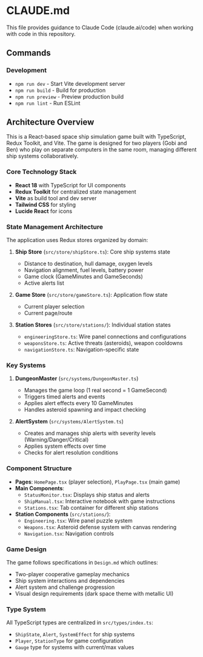 # CLAUDE.md

This file provides guidance to Claude Code (claude.ai/code) when working with code in this repository.

## Commands

### Development
- `npm run dev` - Start Vite development server
- `npm run build` - Build for production
- `npm run preview` - Preview production build
- `npm run lint` - Run ESLint

## Architecture Overview

This is a React-based space ship simulation game built with TypeScript, Redux Toolkit, and Vite. The game is designed for two players (Gobi and Ben) who play on separate computers in the same room, managing different ship systems collaboratively.

### Core Technology Stack
- **React 18** with TypeScript for UI components
- **Redux Toolkit** for centralized state management
- **Vite** as build tool and dev server
- **Tailwind CSS** for styling
- **Lucide React** for icons

### State Management Architecture

The application uses Redux stores organized by domain:

1. **Ship Store** (`src/store/shipStore.ts`): Core ship systems state
   - Distance to destination, hull damage, oxygen levels
   - Navigation alignment, fuel levels, battery power
   - Game clock (GameMinutes and GameSeconds)
   - Active alerts list

2. **Game Store** (`src/store/gameStore.ts`): Application flow state
   - Current player selection
   - Current page/route

3. **Station Stores** (`src/store/stations/`): Individual station states
   - `engineeringStore.ts`: Wire panel connections and configurations
   - `weaponsStore.ts`: Active threats (asteroids), weapon cooldowns
   - `navigationStore.ts`: Navigation-specific state

### Key Systems

1. **DungeonMaster** (`src/systems/DungeonMaster.ts`)
   - Manages the game loop (1 real second = 1 GameSecond)
   - Triggers timed alerts and events
   - Applies alert effects every 10 GameMinutes
   - Handles asteroid spawning and impact checking

2. **AlertSystem** (`src/systems/AlertSystem.ts`)
   - Creates and manages ship alerts with severity levels (Warning/Danger/Critical)
   - Applies system effects over time
   - Checks for alert resolution conditions

### Component Structure

- **Pages**: `HomePage.tsx` (player selection), `PlayPage.tsx` (main game)
- **Main Components**:
  - `StatusMonitor.tsx`: Displays ship status and alerts
  - `ShipManual.tsx`: Interactive notebook with game instructions
  - `Stations.tsx`: Tab container for different ship stations
- **Station Components** (`src/stations/`):
  - `Engineering.tsx`: Wire panel puzzle system
  - `Weapons.tsx`: Asteroid defense system with canvas rendering
  - `Navigation.tsx`: Navigation controls

### Game Design

The game follows specifications in `Design.md` which outlines:
- Two-player cooperative gameplay mechanics
- Ship system interactions and dependencies
- Alert system and challenge progression
- Visual design requirements (dark space theme with metallic UI)

### Type System

All TypeScript types are centralized in `src/types/index.ts`:
- `ShipState`, `Alert`, `SystemEffect` for ship systems
- `Player`, `StationType` for game configuration
- `Gauge` type for systems with current/max values